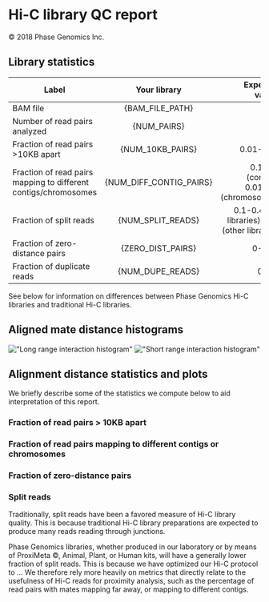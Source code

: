# Hi-C library QC report

&copy; 2018 Phase Genomics Inc.

## Library statistics
<center>

| Label                                                           | Your library          | Expected values                               |
|-----------------------------------------------------------------|:---------------------:|----------------------------------------------:|
| BAM file                                                        | {BAM_FILE_PATH}         | N/A                                           |
| Number of read pairs analyzed                                   | {NUM_PAIRS}             | N/A                                           |
| Fraction of read pairs >10KB apart                              | {NUM_10KB_PAIRS}        | 0.01-0.10                                    |
| Fraction of read pairs mapping to different contigs/chromosomes | {NUM_DIFF_CONTIG_PAIRS} | 0.1-0.5 (contigs)<br>0.01-0.1 (chromosomes)      |
| Fraction of split reads                                         | {NUM_SPLIT_READS}       | 0.1-0.4 (PG libraries) 0.3+ (other libraries) |
| Fraction of zero-distance pairs                                 | {ZERO_DIST_PAIRS}       | 0-0.15                                        |
| Fraction of duplicate reads                                 | {NUM_DUPE_READS}       | 0-0.5                                        |


</center>
See below for information on differences between Phase Genomics Hi-C libraries and traditional Hi-C libraries.

## Aligned mate distance histograms
!["Long range interaction histogram"]({PATH_TO_LONG_HIST})
!["Short range interaction histogram"]({PATH_TO_SHORT_HIST})


## Alignment distance statistics and plots
We briefly describe some of the statistics we compute below to aid interpretation of this report.
### Fraction of read pairs > 10KB apart
### Fraction of read pairs mapping to different contigs or chromosomes
### Fraction of zero-distance pairs

### Split reads
Traditionally, split reads have been a favored measure of Hi-C library quality. This is because traditional Hi-C library preparations are expected to produce many reads reading through junctions. 

Phase Genomics libraries, whether produced in our laboratory or by means of ProxiMeta &copy;, Animal, Plant, or Human kits, will have a generally lower fraction of split reads. This is because we have optimized our Hi-C protocol to ...
We therefore rely more heavily on metrics that directly relate to the usefulness of Hi-C reads for proximity analysis, such as the percentage of read pairs with mates mapping far away, or mapping to different contigs.
